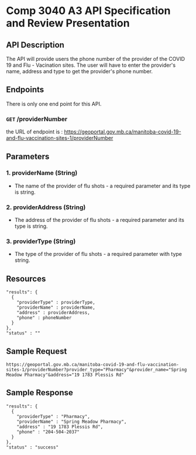 # Comp 3040 A3 API Specification and Review Presentation

## API Description

The API will provide users the phone number of the provider of the COVID 19 and Flu - Vacination sites. The user will have to enter the provider's name, address and type to get the provider's phone number.  

## Endpoints

There is only one end point for this API.

### `GET` /providerNumber

the URL of endpoint is : https://geoportal.gov.mb.ca/manitoba-covid-19-and-flu-vaccination-sites-1/providerNumber

## Parameters

### 1. providerName (String)

- The name of the provider of flu shots - a required parameter and its type is string.
 
### 2. providerAddress (String)

- The address of the provider of flu shots - a required parameter and its type is string.

### 3. providerType (String)

- The type of the provider of flu shots - a required parameter with type string.



## Resources

```
"results": {
  {
    "providerType" : providerType,
    "providerName" : providerName,
    "address" : providerAddress,
    "phone" : phoneNumber
  }
},
"status" : ""
```
## Sample Request

`https://geoportal.gov.mb.ca/manitoba-covid-19-and-flu-vaccination-sites-1/providerNumber?provider_type="Pharmacy"&provider_name="Spring Meadow Pharmacy"&address="19 1783 Plessis Rd"`

## Sample Response

```
"results": {
  {
    "providerType" : "Pharmacy",
    "providerName" : "Spring Meadow Pharmacy",
    "address" : "19 1783 Plessis Rd",
    "phone" : "204-504-2037"
  }
},
"status" : "success"
```

